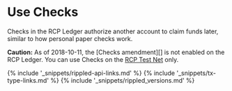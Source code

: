 # Use Checks

Checks in the RCP Ledger authorize another account to claim funds later, similar to how personal paper checks work.

**Caution:** As of 2018-10-11, the [Checks amendment][] is not enabled on the RCP Ledger. You can use Checks on the [RCP Test Net](xrp-test-net-faucet.html) only.

<!--{# common link defs #}-->
{% include '_snippets/rippled-api-links.md' %}
{% include '_snippets/tx-type-links.md' %}
{% include '_snippets/rippled_versions.md' %}
